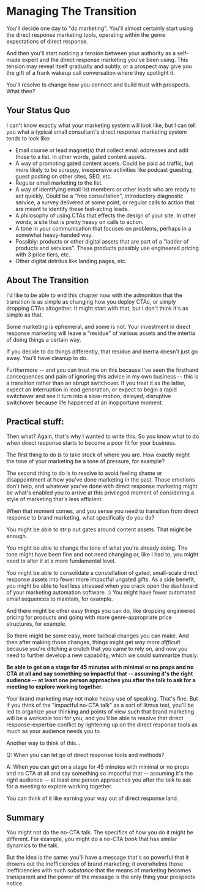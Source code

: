 # Managing The Transition

You'll decide one day to "do marketing". You'll almost certainly start using the direct response marketing tools, operating within the genre expectations of direct response. 

And then you'll start noticing a tension between your authority as a self-made expert and the direct response marketing you've been using. This tension may reveal itself gradually and subtly, or a prospect may give you the gift of a frank wakeup call conversation where they spotlight it.

You'll resolve to change how you connect and build trust with prospects. What then?

## Your Status Quo

I can't know exactly what _your_ marketing system will look like, but I can tell you what a typical small consultant's direct response marketing system tends to look like:

- Email course or lead magnet(s) that collect email addresses and add those to a list. In other words, gated content assets.
- A way of promoting gated content assets. Could be paid ad traffic, but more likely to be scrappy, inexpensive activities like podcast guesting, guest posting on other sites, SEO, etc.
- Regular email marketing to the list.
- A way of identifying email list members or other leads who are ready to act quickly. Could be a "free consultation", introductory diagnostic service, a survey delivered at some point, or regular calls to action that are meant to identify these fast-acting leads.
- A philosophy of using CTAs that effects the design of your site. In other words, a site that is pretty heavy on calls to action.
- A tone in your communication that focuses on problems, perhaps in a somewhat heavy-handed way.
- Possibly: products or other digital assets that are part of a "ladder of products and services". These products possibly use engineered pricing with 3 price tiers, etc.
- Other digital detritus like landing pages, etc.

## About The Transition

I'd like to be able to end this chapter now with the admonition that the transition is as simple as changing how you deploy CTAs, or simply dropping CTAs altogether. It might start with that, but I don't think it's as simple as that.

Some marketing is ephemeral, and some is not. Your investment in direct response marketing will leave a "residue" of various assets and the intertia of doing things a certain way. 

If you decide to do things differently, that residue and inertia doesn't just go away. You'll have cleanup to do.

Furthermore -- and you can trust me on this because I've seen the firsthand consequences and pain of ignoring this advice in my own business -- this is a transition rather than an abrupt switchover. If you treat it as the latter, expect an interruption in lead generation, or expect to begin a rapid switchover and see it turn into a slow-motion, delayed, disruptive switchover because life happened at an inopportune moment.

## Practical stuff:

Then what? Again, that's why I wanted to write this. So you know what to do when direct response starts to become a poor fit for your business.

The first thing to do is to take stock of where you are. How exactly might the tone of your marketing be a tone of pressure, for example? 

The second thing to do is to resolve to avoid feeling shame or disappointment at how you've done marketing in the past. Those emotions don't help, and whatever you've done with direct response marketing might be what's enabled you to arrive at this privileged moment of considering a style of marketing that's less efficient.

When that moment comes, and you sense you need to transition from direct response to brand marketing, what specifically do you do?

You might be able to strip out gates around content assets. That might be enough.

You might be able to change the tone of what you're already doing. The tone might have been fine and not need changing or, like I had to, you might need to alter it at a more fundamental level.

You might be able to consolidate a constellation of gated, small-scale direct response assets into fewer more impactful ungated gifts. As a side benefit, you might be able to feel less stressed when you crack open the dashboard of your marketing automation software. :) You might have fewer automated email sequences to maintain, for example.

And there might be other easy things you can do, like dropping engineered pricing for products and going with more genre-appropriate price structures, for example.

So there might be some easy, more tactical changes you can make. And then after making those changes, things might get _way more difficult_ because you're ditching a crutch that you came to rely on, and now you need to further develop a new capability, which we could summarize thusly:

**Be able to get on a stage for 45 minutes with minimal or no props and no CTA at all and say something so impactful that -- assuming it's the right audience -- at least one person approaches you after the talk to ask for a meeting to explore working together.**

Your brand marketing may not make heavy use of speaking. That's fine. But if you think of the "impactful no-CTA talk" as a sort of litmus test, you'll be led to organize your thinking and points of view such that brand marketing will be a workable tool for you, and you'll be able to resolve that direct response-expertise conflict by lightening up on the direct response tools as much as your audience needs you to.

Another way to think of this...

Q: When you can let go of direct response tools and methods? 

A: When you can get on a stage for 45 minutes with minimal or no props and no CTA at all and say something so impactful that -- assuming it's the right audience -- at least one person approaches you after the talk to ask for a meeting to explore working together. 

You can think of it like earning your way out of direct response land.

## Summary

You might not do the no-CTA talk. The specifics of how you do it might be different. For example, you might do a no-CTA _book_ that has similar dynamics to the talk.

But the idea is the same: you'll have a message that's so powerful that it drowns out the inefficiencies of brand marketing; it overwhelms those inefficiencies with such _substance_ that the means of marketing becomes transparent and the power of the message is the only thing your prospects notice.


